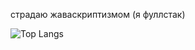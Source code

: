 страдаю жаваскриптизмом (я фуллстак)

![Top Langs](https://github-readme-stats.vercel.app/api/top-langs/?username=marshallovski&layout=compact&theme=dark&count_private=true)


